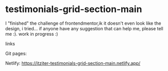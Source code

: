 # testimonials-grid-section-main

I "finished" the challenge of frontendmentor,ik it doesn't even look like the design, i tried... if anyone have any suggestion that can help me, please tell me :).
work in progress :)

links

Git pages:


Netlify:
https://itzjter-testimonials-grid-section-main.netlify.app/
